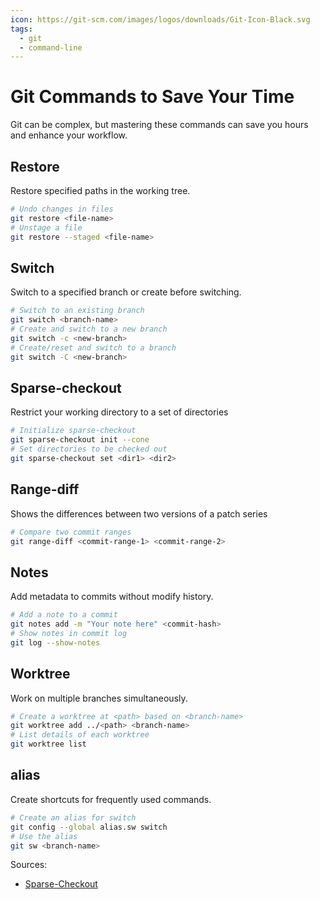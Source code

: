 ```yaml
---
icon: https://git-scm.com/images/logos/downloads/Git-Icon-Black.svg
tags:
  - git
  - command-line
---
```

# Git Commands to Save Your Time

Git can be complex, but mastering these commands can save you hours and enhance your workflow.

## Restore

Restore specified paths in the working tree.

```bash
# Undo changes in files
git restore <file-name>
# Unstage a file
git restore --staged <file-name>
```

## Switch

Switch to a specified branch or create before switching.

```bash
# Switch to an existing branch
git switch <branch-name>
# Create and switch to a new branch 
git switch -c <new-branch>
# Create/reset and switch to a branch
git switch -C <new-branch>
```

## Sparse-checkout

Restrict your working directory to a set of directories

```bash
# Initialize sparse-checkout
git sparse-checkout init --cone
# Set directories to be checked out
git sparse-checkout set <dir1> <dir2>
```

## Range-diff

Shows the differences between two versions of a patch series

```bash
# Compare two commit ranges
git range-diff <commit-range-1> <commit-range-2>
```

## Notes

Add metadata to commits without modify history.

```bash
# Add a note to a commit
git notes add -m "Your note here" <commit-hash>
# Show notes in commit log
git log --show-notes
```

## Worktree

Work on multiple branches simultaneously.

```bash
# Create a worktree at <path> based on <branch-name>
git worktree add ../<path> <branch-name>
# List details of each worktree
git worktree list
```

## alias

Create shortcuts for frequently used commands.

```bash
# Create an alias for switch
git config --global alias.sw switch
# Use the alias
git sw <branch-name>
```

Sources: 
* [Sparse-Checkout](https://github.blog/open-source/git/bring-your-monorepo-down-to-size-with-sparse-checkout/)
